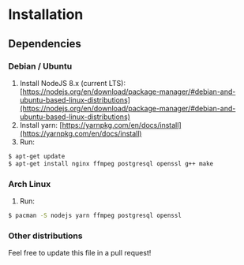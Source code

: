# Installation

## Dependencies

### Debian / Ubuntu

  1. Install NodeJS 8.x (current LTS):
     [https://nodejs.org/en/download/package-manager/#debian-and-ubuntu-based-linux-distributions](https://nodejs.org/en/download/package-manager/#debian-and-ubuntu-based-linux-distributions)
  2. Install yarn:
     [https://yarnpkg.com/en/docs/install](https://yarnpkg.com/en/docs/install)
  4. Run:

```bash
$ apt-get update
$ apt-get install nginx ffmpeg postgresql openssl g++ make
```

### Arch Linux

  1. Run:

```bash
$ pacman -S nodejs yarn ffmpeg postgresql openssl
```

### Other distributions

Feel free to update this file in a pull request!

